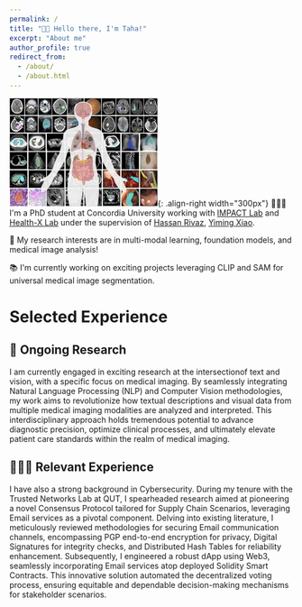 ```yaml
---
permalink: /
title: "👋🏼 Hello there, I'm Taha!"
excerpt: "About me"
author_profile: true
redirect_from: 
  - /about/
  - /about.html
---
```




![Illustration of medical segmentation](/images/images.jpeg){: .align-right width="300px"}
👨🏻‍💻 I'm a PhD student at Concordia University working with [IMPACT Lab](https://users.encs.concordia.ca/~impact/) and [Health-X Lab](http://www.healthx-lab.ca/) under the supervision of [Hassan Rivaz](https://users.encs.concordia.ca/~hrivaz/), [Yiming Xiao](https://yimingxiao.weebly.com/curriculum-vitae.html).

🔬 My research interests are in multi-modal learning, foundation models, and medical image analysis!

📚 I'm currently working on exciting projects leveraging CLIP and SAM for universal medical image segmentation.

<!-- 📽️ I am also interested in assisting others on their path in the world of Machine Learning and academia. -->

# Selected Experience

## 🤖 Ongoing Research
I am currently engaged in exciting research at the intersectionof text and vision, with a specific focus on medical imaging. By seamlessly integrating Natural Language Processing (NLP) and Computer Vision methodologies, my work aims to revolutionize how textual descriptions and visual data from multiple medical imaging modalities are analyzed and interpreted. This interdisciplinary approach holds tremendous potential to advance diagnostic precision, optimize clinical processes, and ultimately elevate patient care standards within the realm of medical imaging. 

<!-- ## 📜 Reimplementing and Reproducing Papers
I have experience with independent research. I have implemented the Reward Constrained Policy Optimization paper into stable-baselines3 PPO and reproduced the original results by running and tracking experiments.

To accompany this work, I have submitted a blog post to the **ICLR** Blogposts Track communicating the paper's theory and my results.

Feel free to look at my specific [portfolio entry](https://sudo-boris.github.io/portfolio/RCPPO/). -->

## 👨🏻‍🔬 Relevant Experience
I have also a strong background in Cybersecurity. During my tenure with the Trusted Networks Lab at QUT, I spearheaded research aimed at pioneering a novel Consensus Protocol tailored for Supply Chain Scenarios, leveraging Email services as a pivotal component. Delving into existing literature, I meticulously reviewed methodologies for securing Email communication channels, encompassing PGP end-to-end encryption for privacy, Digital Signatures for integrity checks, and Distributed Hash Tables for reliability enhancement. Subsequently, I engineered a robust dApp using Web3, seamlessly incorporating Email services atop deployed Solidity Smart Contracts. This innovative solution automated the decentralized voting process, ensuring equitable and dependable decision-making mechanisms for stakeholder scenarios.

<!-- ## 📚 Teaching and Community Contributions
To further contribute to the Machine Learning community, I have a [YouTube](https://www.youtube.com/@borismeinardus) and [Medium](https://medium.com/@boris.meinardus) channel where I publish educational Machine Learning content. -->







